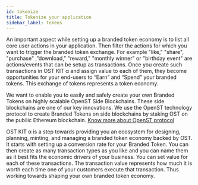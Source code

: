 ```yaml
---
id: tokenize
title: Tokenize your application
sidebar_label: Tokens
---
```


An important aspect while setting up a branded token economy is to list all core user actions in your application. Then filter the actions for which you want to trigger the branded token exchange.  For example "like," "share", "purchase" ,”download," "reward," "monthly winner" or "birthday event"  are actions/events that can be setup as transactions. Once you create such transactions in OST KIT α and assign value to each of them, they become opportunities for your end-users to “Earn” and “Spend” your branded tokens. This exchange of tokens represents a token economy.

We want to enable you to easily and safely create your own Branded Tokens on highly scalable OpenST Side Blockchains. These side blockchains are one of our key innovations. We use the OpenST technology protocol to create Branded Tokens on side blockchains by staking OST on the pubilic Ethereum blockchain.  [Know more about OpenST protocol](https://github.com/OpenSTFoundation/openst-platform/blob/master/CHANGELOG.md)

OST KIT α is a step towards providing you an ecosystem for designing, planning, minting, and managing a branded token economy backed by OST. It starts with setting up a conversion rate for your Branded Token. You can then create as many transaction types as you like and you can name them as it best fits the economic drivers of your business. You can set value for each of these transactions. The transaction value represents how much it is worth each time one of your customers execute that transaction.  Thus working towards shaping your own branded token economy. 
